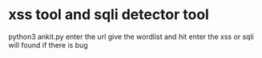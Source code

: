# xss tool and sqli detector tool
python3 ankit.py
enter the url
give the wordlist and hit enter
the xss or sqli will found if there is bug
